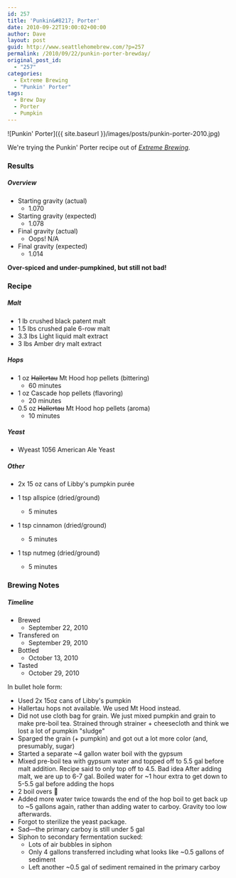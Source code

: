 ```yaml
---
id: 257
title: 'Punkin&#8217; Porter'
date: 2010-09-22T19:00:02+00:00
author: Dave
layout: post
guid: http://www.seattlehomebrew.com/?p=257
permalink: /2010/09/22/punkin-porter-brewday/
original_post_id:
  - "257"
categories:
  - Extreme Brewing
  - "Punkin' Porter"
tags:
  - Brew Day
  - Porter
  - Pumpkin
---
```

![Punkin' Porter]({{ site.baseurl }}/images/posts/punkin-porter-2010.jpg)

We're trying the Punkin' Porter recipe out of [_Extreme Brewing_](https://www.amazon.com/dp/1592532934/ref=ss_til?tag=seatthomeb-20&linkCode=w00&linkId=&creativeASIN=1592532934).

<!--more-->

### Results

##### Overview

  * Starting gravity (actual) 
      * 1.070
  * Starting gravity (expected) 
      * 1.078
  * Final gravity (actual) 
      * Oops! N/A
  * Final gravity (expected) 
      * 1.014

**Over-spiced and under-pumpkined, but still not bad!**

### Recipe

##### Malt

  * 1 lb crushed black patent malt
  * 1.5 lbs crushed pale 6-row malt
  * 3.3 lbs Light liquid malt extract
  * 3 lbs Amber dry malt extract

##### Hops

  * 1 oz <del>Hallertau</del> Mt Hood hop pellets (bittering) 
      * 60 minutes
  * 1 oz Cascade hop pellets (flavoring) 
      * 20 minutes
  * 0.5 oz <del>Hallertau</del> Mt Hood hop pellets (aroma) 
      * 10 minutes

##### Yeast

  * Wyeast 1056 American Ale Yeast

##### Other

  * 2x 15 oz cans of Libby's pumpkin purée 
    
  * 1 tsp allspice (dried/ground) 
      * 5 minutes
  * 1 tsp cinnamon (dried/ground) 
      * 5 minutes
  * 1 tsp nutmeg (dried/ground) 
      * 5 minutes

### Brewing Notes

##### Timeline

  * Brewed 
      * September 22, 2010
  * Transfered on 
      * September 29, 2010
  * Bottled 
      * October 13, 2010
  * Tasted 
      * October 29, 2010

In bullet hole form:

  * Used 2x 15oz cans of Libby's pumpkin
  * Hallertau hops not available. We used Mt Hood instead.
  * Did not use cloth bag for grain. We just mixed pumpkin and grain to make pre-boil tea. Strained through strainer + cheesecloth and think we lost a lot of pumpkin "sludge"
  * Sparged the grain (+ pumpkin) and got out a lot more color (and, presumably, sugar)
  * Started a separate ~4 gallon water boil with the gypsum
  * Mixed pre-boil tea with gypsum water and topped off to 5.5 gal before malt addition. Recipe said to only top off to 4.5. Bad idea After adding malt, we are up to 6-7 gal. Boiled water for ~1 hour extra to get down to 5-5.5 gal before adding the hops
  * 2 boil overs 🙁
  * Added more water twice towards the end of the hop boil to get back up to ~5 gallons again, rather than adding water to carboy. Gravity too low afterwards.
  * Forgot to sterilize the yeast package.
  * Sad—the primary carboy is still under 5 gal
  * Siphon to secondary fermentation sucked: 
      * Lots of air bubbles in siphon
      * Only 4 gallons transferred including what looks like ~0.5 gallons of sediment
      * Left another ~0.5 gal of sediment remained in the primary carboy
